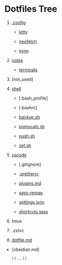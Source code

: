 # Dotfiles Tree

1. [.config](/config)
 
      - [kitty](/config/kitty)

      - [neofetch](/config/neofetch)

      - [nvim](/config/nvim)

1. [notes](/notes)

      - [terminals](/notes/terminals)

1. [not_used]
1. [shell](/shell)
      - [.bash_profile]
        
      - [.bashrc]
        
      - [backup.sh](/shell/backup.sh)
        
      - [pomocalc.sh](/shell/pomocalc.sh)
        
      - [push.sh](/shell/push.sh)
        
      - [zet.sh](/shell/zet.sh)
        
1. [vscode](/vscode)

      - [.gitignore]
  
      - [.prettierrc](/vscode)
  
      - [plugins.md](/vscode/plugins.md)
  
      - [sass-remap](/vscode/sass-remap.json)
  
      - [settings.json](/vscode/settings.json)
  
      - [shortcuts.sass](/vscode/shortcuts.sass)
1. tmux
1. .zshrc
1. [dotfile.md](/dotfiles.md)
- [obsidian.md]


      ()...()
